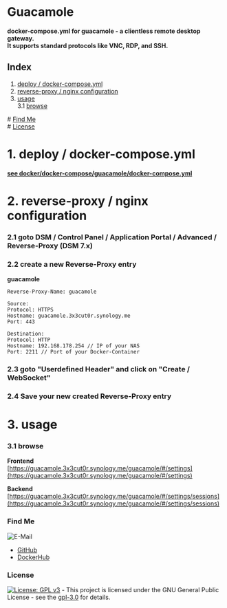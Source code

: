 # Guacamole

**docker-compose.yml for guacamole - a clientless remote desktop gateway.**  
**It supports standard protocols like VNC, RDP, and SSH.**  

## Index

1. [deploy / docker-compose.yml](#deploy)  
2. [reverse-proxy / nginx configuration](#reverse-proxy)  
3. [usage](#usage)  
  3.1 [browse](#browse)  

\# [Find Me](#findme)  
\# [License](#license)  

# 1. deploy / docker-compose.yml <a name="deploy"></a>  
**[see docker/docker-compose/guacamole/docker-compose.yml](https://github.com/3x3cut0r/synology/blob/master/docker/docker-compose/guacamole/docker-compose.yml)**  

# 2. reverse-proxy / nginx configuration <a name="reverse-proxy"></a>  

### 2.1 goto DSM / Control Panel / Application Portal / Advanced / Reverse-Proxy (DSM 7.x)
### 2.2 create a new Reverse-Proxy entry
**guacamole**  
```shell
Reverse-Proxy-Name: guacamole

Source:
Protocol: HTTPS
Hostname: guacamole.3x3cut0r.synology.me
Port: 443

Destination:
Protocol: HTTP
Hostname: 192.168.178.254 // IP of your NAS
Port: 2211 // Port of your Docker-Container
```
### 2.3 goto "Userdefined Header" and click on "Create / WebSocket"
### 2.4 Save your new created Reverse-Proxy entry

# 3. usage <a name="usage"></a>  

### 3.1 browse <a name="browse"></a>  
**Frontend**  
[https://guacamole.3x3cut0r.synology.me/guacamole/#/settings](https://guacamole.3x3cut0r.synology.me/guacamole/#/settings)  

**Backend**  
[https://guacamole.3x3cut0r.synology.me/guacamole/#/settings/sessions](https://guacamole.3x3cut0r.synology.me/guacamole/#/settings/sessions)  

### Find Me <a name="findme"></a>

![E-Mail](https://img.shields.io/badge/E--Mail-executor55%40gmx.de-red)
* [GitHub](https://github.com/3x3cut0r)
* [DockerHub](https://hub.docker.com/u/3x3cut0r)

### License <a name="license"></a>

[![License: GPL v3](https://img.shields.io/badge/License-GPLv3-blue.svg)](https://www.gnu.org/licenses/gpl-3.0) - This project is licensed under the GNU General Public License - see the [gpl-3.0](https://www.gnu.org/licenses/gpl-3.0.en.html) for details.
